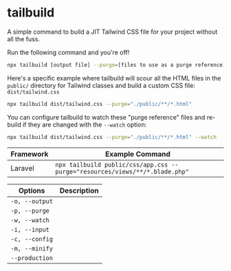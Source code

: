 # tailbuild

A simple command to build a JIT Tailwind CSS file for your project without all the fuss.

Run the following command and you're off!

```bash
npx tailbuild [output file] --purge=[files to use as a purge reference]
```

Here's a specific example where tailbuild will scour all the HTML files in the `public/` directory for Tailwind classes and build a custom CSS file: `dist/tailwind.css`

```bash
npx tailbuild dist/tailwind.css --purge="./public/**/*.html"
```

You can configure tailbuild to watch these "purge reference" files and re-build if they are changed with the `--watch` option:

```bash
npx tailbuild dist/tailwind.css --purge="./public/**/*.html" --watch
```

| Framework | Example Command |
| --- | --- |
| Laravel | `npx tailbuild public/css/app.css --purge="resources/views/**/*.blade.php"` |

| Options | Description |
| --- | --- |
| `-o, --output` |  |
| `-p, --purge` |  |
| `-w, --watch` |  |
| `-i, --input` |  |
| `-c, --config` |  |
| `-m, --minify` |  |
| `--production` |  |
